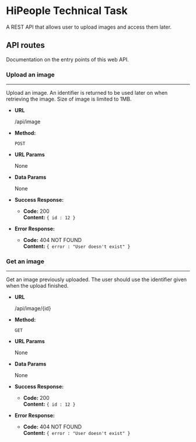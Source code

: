 # HiPeople Technical Task

A REST API that allows user to upload images and access them later.



## API routes

Documentation on the entry points of this web API.

### Upload an image

---

Upload an image. An identifier is returned to be used later on when retrieving the image. 
Size of image is limited to 1MB.


* **URL**

  /api/image

* **Method:**

  `POST`

* **URL Params**

  None

* **Data Params**

  None

* **Success Response:**

    * **Code:** 200 <br />
      **Content:** `{ id : 12 }`

* **Error Response:**

    * **Code:** 404 NOT FOUND <br />
      **Content:** `{ error : "User doesn't exist" }`


### Get an image

---

Get an image previously uploaded. The user should use the identifier given when the upload finished.


* **URL**

  /api/image/{id}

* **Method:**

  `GET`

* **URL Params**

  None

* **Data Params**

  None

* **Success Response:**

    * **Code:** 200 <br />
      **Content:** `{ id : 12 }`

* **Error Response:**

    * **Code:** 404 NOT FOUND <br />
      **Content:** `{ error : "User doesn't exist" }`